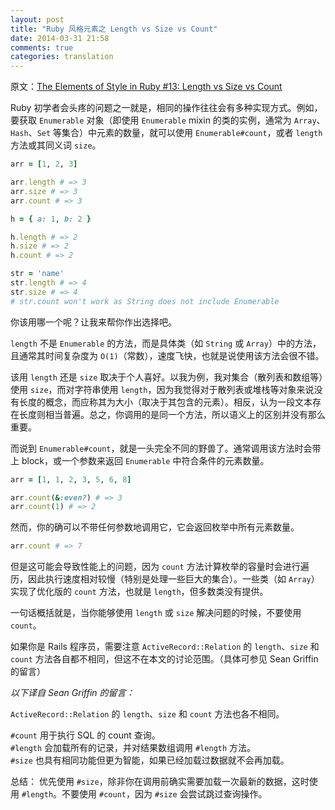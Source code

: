```yaml
---
layout: post
title: "Ruby 风格元素之 Length vs Size vs Count"
date: 2014-03-31 21:58
comments: true
categories: translation
---
```

原文：[The Elements of Style in Ruby #13: Length vs Size vs Count](http://batsov.com/articles/2014/02/17/the-elements-of-style-in-ruby-number-13-length-vs-size-vs-count/)

Ruby 初学者会头疼的问题之一就是，相同的操作往往会有多种实现方式。例如，要获取 `Enumerable` 对象（即使用 `Enumerable` mixin 的类的实例，通常为 `Array`、`Hash`、`Set` 等集合）中元素的数量，就可以使用 `Enumerable#count`，或者 `length` 方法或其同义词 `size`。

```ruby
arr = [1, 2, 3]

arr.length # => 3
arr.size # => 3
arr.count # => 3

h = { a: 1, b: 2 }

h.length # => 2
h.size # => 2
h.count # => 2

str = 'name'
str.length # => 4
str.size # => 4
# str.count won't work as String does not include Enumerable
```

你该用哪一个呢？让我来帮你作出选择吧。

`length` 不是 `Enumerable` 的方法，而是具体类（如 `String` 或 `Array`）中的方法，且通常其时间复杂度为 `O(1)`（常数），速度飞快，也就是说使用该方法会很不错。

该用 `length` 还是 `size` 取决于个人喜好。以我为例，我对集合（散列表和数组等）使用 `size`，而对字符串使用 `length`，因为我觉得对于散列表或堆栈等对象来说没有长度的概念，而应称其为大小（取决于其包含的元素）。相反，认为一段文本存在长度则相当普遍。总之，你调用的是同一个方法，所以语义上的区别并没有那么重要。

而说到 `Enumerable#count`，就是一头完全不同的野兽了。通常调用该方法时会带上 block，或一个参数来返回 `Enumerable` 中符合条件的元素数量。

```ruby
arr = [1, 1, 2, 3, 5, 6, 8]

arr.count(&:even?) # => 3
arr.count(1) # => 2
```

然而，你的确可以不带任何参数地调用它，它会返回枚举中所有元素数量。

```ruby
arr.count # => 7
```

但是这可能会导致性能上的问题，因为 `count` 方法计算枚举的容量时会进行遍历，因此执行速度相对较慢（特别是处理一些巨大的集合）。一些类（如 `Array`）实现了优化版的 `count` 方法，也就是 `length`，但多数类没有提供。

一句话概括就是，当你能够使用 `length` 或 `size` 解决问题的时候，不要使用 `count`。

如果你是 Rails 程序员，需要注意 `ActiveRecord::Relation` 的 `length`、`size` 和 `count` 方法各自都不相同，但这不在本文的讨论范围。（具体可参见 Sean Griffin 的留言）

*以下译自 Sean Griffin 的留言：*

`ActiveRecord::Relation` 的 `length`、`size` 和 `count` 方法也各不相同。

`#count` 用于执行 SQL 的 count 查询。  
`#length` 会加载所有的记录，并对结果数组调用 `#length` 方法。  
`#size` 也具有相同功能但更为智能，如果已经加载过数据就不会再加载。

总结： 优先使用 `#size`，除非你在调用前确实需要加载一次最新的数据，这时使用 `#length`。不要使用 `#count`，因为 `#size` 会尝试跳过查询操作。
